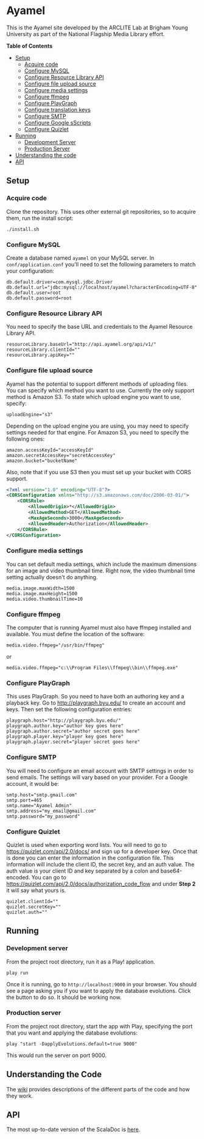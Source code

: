# Ayamel

This is the Ayamel site developed by the ARCLITE Lab at Brigham Young University as part of the National Flagship Media Library effort.

**Table of Contents**
 - <a href="#setup">Setup</a>
    - <a href="#acquire-code">Acquire code</a>
    - <a href="#configure-mysql">Configure MySQL</a>
    - <a href="#configure-resource-library-api">Configure Resource Library API</a>
    - <a href="#configure-file-upload-source">Configure file upload source</a>
    - <a href="#configure-media-settings">Configure media settings</a>
    - <a href="#configure-ffmpeg">Configure ffmpeg</a>
    - <a href="#configure-playgraph">Configure PlayGraph</a>
    - <a href="#configure-translation-keys">Configure translation keys</a>
    - <a href="#configure-smtp">Configure SMTP</a>
    - <a href="#configure-google-scripts">Configure Google sScripts</a>
    - <a href="#configure-quizlet">Configure Quizlet</a>
 - <a href="#running">Running</a>
    - <a href="#development-server">Development Server</a>
    - <a href="#production-server">Production Server</a>
 - <a href="#understanding-the-code">Understanding the code</a>
 - <a href="#api">API</a>

## Setup

### Acquire code

Clone the repository. This uses other external git repositories, so to acquire them, run the install script:

    ./install.sh
    
### Configure MySQL

Create a database named `ayamel` on your MySQL server. In `conf/application.conf` you'll need to set the following parameters to match your configuration:

    db.default.driver=com.mysql.jdbc.Driver
    db.default.url="jdbc:mysql://localhost/ayamel?characterEncoding=UTF-8"
    db.default.user=root
    db.default.password=root
    
### Configure Resource Library API

You need to specify the base URL and credentials to the Ayamel Resource Library API.

    resourceLibrary.baseUrl="http://api.ayamel.org/api/v1/"
    resourceLibrary.clientId=""
    resourceLibrary.apiKey=""
    
### Configure file upload source

Ayamel has the potential to support different methods of uploading files. You can specify which method you want to use. Currently the only support method is Amazon S3. To state which upload engine you want to use, specify:

    uploadEngine="s3"
    
Depending on the upload engine you are using, you may need to specify settings needed for that engine. For Amazon S3, you need to specify the following ones:

    amazon.accessKeyId="accessKeyId"
    amazon.secretAccessKey="secretAccessKey"
    amazon.bucket="bucketName"

Also, note that if you use S3 then you must set up your bucket with CORS support.
```xml
<?xml version="1.0" encoding="UTF-8"?>
<CORSConfiguration xmlns="http://s3.amazonaws.com/doc/2006-03-01/">
    <CORSRule>
        <AllowedOrigin>*</AllowedOrigin>
        <AllowedMethod>GET</AllowedMethod>
        <MaxAgeSeconds>3000</MaxAgeSeconds>
        <AllowedHeader>Authorization</AllowedHeader>
    </CORSRule>
</CORSConfiguration>
```

### Configure media settings

You can set default media settings, which include the maximum dimensions for an image and video thumbnail time. Right now, the video thumbnail time setting actually doesn't do anything.

    media.image.maxWidth=1500
    media.image.maxHeight=1500
    media.video.thumbnailTime=10

### Configure ffmpeg

The computer that is running Ayamel must also have ffmpeg installed and available. You must define the location of the
software:

    media.video.ffmpeg="/usr/bin/ffmpeg"

or

    media.video.ffmpeg="c:\\Program Files\\ffmpeg\\bin\\ffmpeg.exe"

### Configure PlayGraph

This uses PlayGraph. So you need to have both an authoring key and a playback key. Go to http://playgraph.byu.edu/ to create an account and keys. Then set the following configuration entries:

    playgraph.host="http://playgraph.byu.edu/"
    playgraph.author.key="author key goes here"
    playgraph.author.secret="author secret goes here"
    playgraph.player.key="player key goes here"
    playgraph.player.secret="player secret goes here"

### Configure SMTP

You will need to configure an email account with SMTP settings in order to send emails. The settings will vary based on your provider. For a Google account, it would be:

    smtp.host="smtp.gmail.com"
    smtp.port=465
    smtp.name="Ayamel Admin"
    smtp.address="my_email@gmail.com"
    smtp.password="my_password"

### Configure Quizlet

Quizlet is used when exporting word lists. You will need to go to https://quizlet.com/api/2.0/docs/ and sign up for a developer key.
Once that is done you can enter the information in the configuration file. This information will include the client ID, the secret key, and an auth value.
The auth value is your client ID and key separated by a colon and base64-encoded. You can go to https://quizlet.com/api/2.0/docs/authorization_code_flow and under **Step 2** it will say what yours is.

    quizlet.clientId=""
    quizlet.secretKey=""
    quizlet.auth=""

## Running

### Development server
From the project root directory, run it as a Play! application.

    play run
    
Once it is running, go to `http://localhost:9000` in your browser. You should see a page asking you if you want to apply the database evolutions. Click the button to do so. It should be working now.

### Production server
From the project root directory, start the app with Play, specifying the port that you want and applying the database evolutions:

    play "start -DapplyEvolutions.default=true 9000"
    
This would run the server on port 9000.

## Understanding the Code

The [wiki](https://github.com/BYU-ARCLITE/Ayamel-Examples/wiki) provides descriptions of the different parts of the code and how they work.

## API

The most up-to-date version of the ScalaDoc is <a href="http://sartre3.byu.edu/ayamel/api">here</a>.
